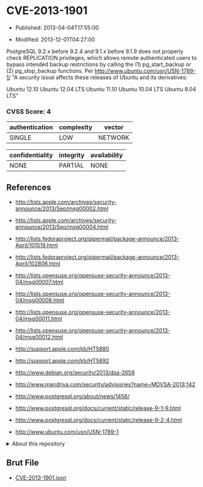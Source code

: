 # CVE-2013-1901

- Published: 2013-04-04T17:55:00

- Modified: 2013-12-01T04:27:00

PostgreSQL 9.2.x before 9.2.4 and 9.1.x before 9.1.9 does not properly check REPLICATION privileges, which allows remote authenticated users to bypass intended backup restrictions by calling the (1) pg_start_backup or (2) pg_stop_backup functions. Per http://www.ubuntu.com/usn/USN-1789-1/
"A security issue affects these releases of Ubuntu and its derivatives:

Ubuntu 12.10
Ubuntu 12.04 LTS
Ubuntu 11.10
Ubuntu 10.04 LTS
Ubuntu 8.04 LTS"

### CVSS Score: **4**

| authentication | complexity | vector |
| --- | --- | --- |
| SINGLE | LOW | NETWORK |

| confidentiality | integrity | availability |
| --- | --- | --- |
| NONE | PARTIAL | NONE |

## References

* http://lists.apple.com/archives/security-announce/2013/Sep/msg00002.html

* http://lists.apple.com/archives/security-announce/2013/Sep/msg00004.html

* http://lists.fedoraproject.org/pipermail/package-announce/2013-April/101519.html

* http://lists.fedoraproject.org/pipermail/package-announce/2013-April/102806.html

* http://lists.opensuse.org/opensuse-security-announce/2013-04/msg00007.html

* http://lists.opensuse.org/opensuse-security-announce/2013-04/msg00008.html

* http://lists.opensuse.org/opensuse-security-announce/2013-04/msg00011.html

* http://lists.opensuse.org/opensuse-security-announce/2013-04/msg00012.html

* http://support.apple.com/kb/HT5880

* http://support.apple.com/kb/HT5892

* http://www.debian.org/security/2013/dsa-2658

* http://www.mandriva.com/security/advisories?name=MDVSA-2013:142

* http://www.postgresql.org/about/news/1456/

* http://www.postgresql.org/docs/current/static/release-9-1-9.html

* http://www.postgresql.org/docs/current/static/release-9-2-4.html

* http://www.ubuntu.com/usn/USN-1789-1

<details>
<summary>About this repository</summary> 

  This repository is part of the project [Live Hack CVE](https://github.com/Live-Hack-CVE). Main website can be found [www.live-hack.org](https://www.live-hack.org) 
  
  Made by [Sn0wAlice](https://github.com/Sn0wAlice) for the people that care about security and need to have a feed of the latest CVEs. Hope you enjoy it, don't forget to star the repo and follow me on [Twitter](https://twitter.com/Sn0wAlice) and [Github](https://github.com/Sn0wAlice). And that is my [personnal website](https://www.alice-snow.me/)

  - [Home Page](https://github.com/Live-Hack-CVE)
  - [Framework](https://github.com/Live-Hack-CVE/cve-framework)
  - [CVE database](https://github.com/Live-Hack-CVE/full_database)
  - [Changelog](https://github.com/Live-Hack-CVE/Changelog)
</details>

## Brut File

* [CVE-2013-1901.json](https://raw.githubusercontent.com/Live-Hack-CVE/full_database/main/cves/2013/CVE-2013-1901.json)


